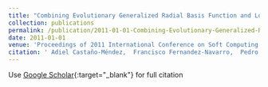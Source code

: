 ```yaml
---
title: "Combining Evolutionary Generalized Radial Basis Function and Logistic Regression Methods for Classification"
collection: publications
permalink: /publication/2011-01-01-Combining-Evolutionary-Generalized-Radial-Basis-Function-and-Logistic-Regression-Methods-for-Classification
date: 2011-01-01
venue: 'Proceedings of 2011 International Conference on Soft Computing Models in Industrial and Environmental Applications (SOCO2011)'
citation: ' Adiel Castaño-Méndez,  Francisco Fernandez-Navarro,  Pedro Antonio Gutiérrez,  César Hervás-Martínez, &quot;Combining Evolutionary Generalized Radial Basis Function and Logistic Regression Methods for Classification.&quot; Proceedings of 2011 International Conference on Soft Computing Models in Industrial and Environmental Applications (SOCO2011), 2011, pp.263-270.'
---
```

Use [Google Scholar](https://scholar.google.com/scholar?q=Combining+Evolutionary+Generalized+Radial+Basis+Function+and+Logistic+Regression+Methods+for+Classification){:target="_blank"} for full citation